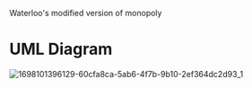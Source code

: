 Waterloo's modified version of monopoly
# UML Diagram 
![1698101396129-60cfa8ca-5ab6-4f7b-9b10-2ef364dc2d93_1](https://github.com/allan7yin/Monopoly/assets/66652405/808955c9-285e-4879-ba3e-fb7b161f63ff)

